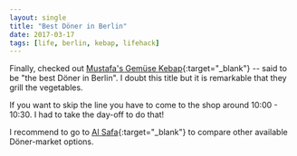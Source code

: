 ```yaml
---
layout: single
title: "Best Döner in Berlin"
date: 2017-03-17
tags: [life, berlin, kebap, lifehack]
---
```


Finally, checked out [Mustafa's Gemüse Kebap](https://goo.gl/maps/KoHzc7HPyHn){:target="_blank"} -- said to be "the best Döner in Berlin".
I doubt this title but it is remarkable that they grill the vegetables.

If you want to skip the line you have to come to the shop around 10:00 - 10:30. I had to take the day-off to do that!

I recommend to go to [Al Safa](https://goo.gl/maps/i1GB98m7CkR2){:target="_blank"} to compare other available Döner-market options.
